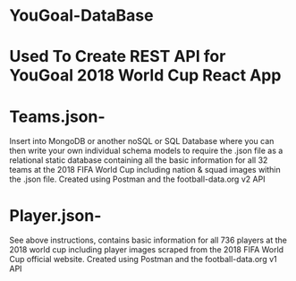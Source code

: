 # YouGoal-DataBase

# Used To Create REST API for YouGoal 2018 World Cup React App

# Teams.json- 
Insert into MongoDB or another noSQL or SQL Database where you can then write your own individual schema models to require the .json file as a relational static database containing all the basic information for all 32 teams at the 2018 FIFA World Cup including nation & squad images within the .json file.  Created using Postman and the football-data.org v2 API  

# Player.json- 
See above instructions, contains basic information for all 736 players at the 2018 world cup including player images scraped from the 2018 FIFA World Cup official website.  Created using Postman and the football-data.org v1 API 
